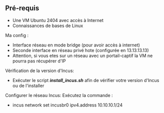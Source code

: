 ## **Pré-requis**

- Une VM Ubuntu 2404 avec accès à Internet
- Connaissances de bases de Linux

Ma config : 
- Interface réseau en mode bridge (pour avoir accès à internet)
- Seconde interface en réseau privé hote (configurée en 13.13.13.13)
- Attention, si vous etes sur un réseau avec un portail-captif la VM ne pourra pas récupérer d'IP


Vérification de la version d'Incus:
- Exécuter le script ***install_incus.sh*** afin de vérifier votre version d'Incus ou de l'installer

Configurer le réseau Incus:
Exécutez la commande :
- incus network set incusbr0 ipv4.address 10.10.10.1/24
